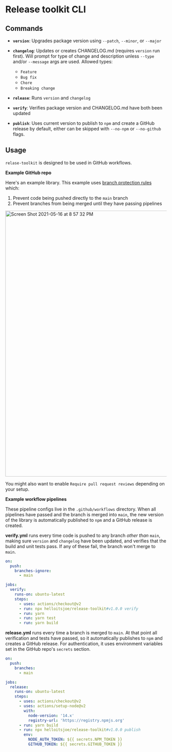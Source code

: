 # Release toolkit CLI

## Commands

- **`version`**: Upgrades package version using `--patch`, `--minor`, or
  `--major`

- **`changelog`**: Updates or creates CHANGELOG.md (requires `version` run
  first). Will prompt for type of change and description unless `--type` and/or
  `--message` args are used. Allowed types:

  - `Feature`
  - `Bug fix`
  - `Chore`
  - `Breaking change`

- **`release`**: Runs `version` and `changelog`

- **`verify`**: Verifies package version and CHANGELOG.md have both been updated

- **`publish`**: Uses current version to publish to `npm` and create a GitHub
  release by default, either can be skipped with `--no-npm` or `--no-github`
  flags.

## Usage

`relase-toolkit` is designed to be used in GitHub workflows.

**Example GitHub repo**

Here's an example library. This example uses [branch
protection rules](https://docs.github.com/en/github/administering-a-repository/about-protected-branches) which:

1. Prevent code being pushed directly to the `main` branch
2. Prevent branches from being merged until they have passing pipelines

<img width="828" alt="Screen Shot 2021-05-16 at 8 57 32 PM" src="https://user-images.githubusercontent.com/8823810/118419197-5fdc9b00-b689-11eb-9ae3-c9203fac38c6.png">

You might also want to enable `Require pull request reviews` depending on your setup.

**Example workflow pipelines**

These pipeline configs live in the `.github/workflows` directory. When all pipelines
have passed and the branch is merged into `main`, the new version of the library is
automatically published to `npm` and a GitHub release is created.

**verify.yml** runs every time code is pushed to any branch _other than_ `main`,
making sure `version` and `changelog` have been updated, and verifies that the build
and unit tests pass. If any of these fail, the branch won't merge to `main`.

```yml
on:
  push:
    branches-ignore:
      - main

jobs:
  verify:
    runs-on: ubuntu-latest
    steps:
      - uses: actions/checkout@v2
      - run: npx helloitsjoe/release-toolkit#v1.0.0 verify
      - run: yarn
      - run: yarn test
      - run: yarn build
```

**release.yml** runs every time a branch is merged to `main`. At that point all verification
and tests have passed, so it automatically publishes to `npm` and creates a GitHub release.
For authentication, it uses environment variables set in the GitHub repo's `secrets` section.

```yml
on:
  push:
    branches:
      - main

jobs:
  release:
    runs-on: ubuntu-latest
    steps:
      - uses: actions/checkout@v2
      - uses: actions/setup-node@v2
        with:
          node-version: '14.x'
          registry-url: 'https://registry.npmjs.org'
      - run: yarn build
      - run: npx helloitsjoe/release-toolkit#v1.0.0 publish
        env:
          NODE_AUTH_TOKEN: ${{ secrets.NPM_TOKEN }}
          GITHUB_TOKEN: ${{ secrets.GITHUB_TOKEN }}
```
